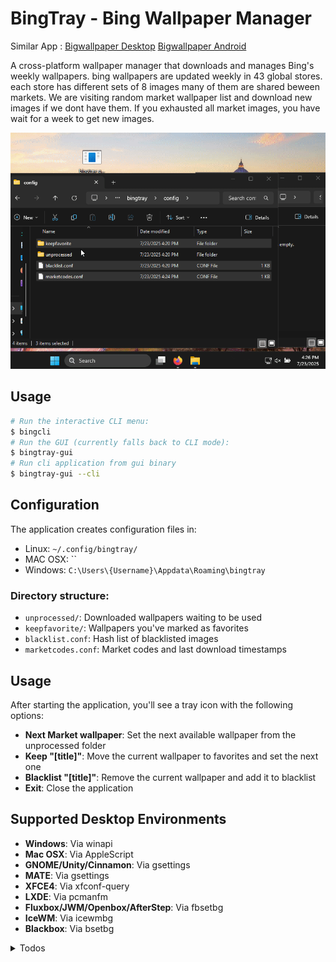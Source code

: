 # BingTray - Bing Wallpaper Manager

Similar App : [Bigwallpaper Desktop](https://bingwallpaper.microsoft.com/Windows/bing/bing-wallpaper/) [Bigwallpaper Android](https://play.google.com/store/apps/details?id=com.microsoft.bing.wallpapers)

A cross-platform wallpaper manager that downloads and manages Bing's weekly wallpapers. bing wallpapers are updated weekly in 43 global stores. each store has different sets of 8 images many of them are shared beween markets. We are visiting random market wallpaper list and download new images if we dont have them. If you exhausted all market images, you have wait for a week to get new images. 

![bingtray-gui](./imgs/bingtray-gui.gif "Bingtray-gui")

## Usage

```bash
# Run the interactive CLI menu:
$ bingcli
# Run the GUI (currently falls back to CLI mode):
$ bingtray-gui
# Run cli application from gui binary
$ bingtray-gui --cli
```

## Configuration

The application creates configuration files in:
- Linux: `~/.config/bingtray/`
- MAC OSX: ``
- Windows: `C:\Users\{Username}\Appdata\Roaming\bingtray`

### Directory structure:
- `unprocessed/`: Downloaded wallpapers waiting to be used
- `keepfavorite/`: Wallpapers you've marked as favorites
- `blacklist.conf`: Hash list of blacklisted images
- `marketcodes.conf`: Market codes and last download timestamps

## Usage

After starting the application, you'll see a tray icon with the following options:

- **Next Market wallpaper**: Set the next available wallpaper from the unprocessed folder
- **Keep "[title]"**: Move the current wallpaper to favorites and set the next one
- **Blacklist "[title]"**: Remove the current wallpaper and add it to blacklist
- **Exit**: Close the application

## Supported Desktop Environments

- **Windows**: Via winapi
- **Mac OSX**: Via AppleScript
- **GNOME/Unity/Cinnamon**: Via gsettings
- **MATE**: Via gsettings
- **XFCE4**: Via xfconf-query
- **LXDE**: Via pcmanfm
- **Fluxbox/JWM/Openbox/AfterStep**: Via fbsetbg
- **IceWM**: Via icewmbg
- **Blackbox**: Via bsetbg

<details markdown>
<summary> Todos </summary>

## Todos
* 


## Later

* add historical bing images from https://raw.githubusercontent.com/v5tech/bing-wallpaper/refs/heads/main/bing-wallpaper.md
https://github.com/niumoo/bing-wallpaper/tree/main
* add version to app and check update
* download progress on gui
* remove windws i686 build due to virustotal detected - https://www.virustotal.com/gui/file-analysis/MTVlM2Q3MzFmMzNlMWM4MGVjNmNhNTNmM2Q3MjZjMzE6MTc1MzI1NzA0OA==
</details>
